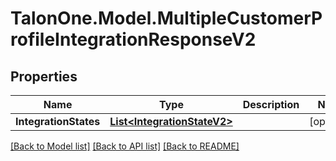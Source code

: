 
# TalonOne.Model.MultipleCustomerProfileIntegrationResponseV2

## Properties

Name | Type | Description | Notes
------------ | ------------- | ------------- | -------------
**IntegrationStates** | [**List&lt;IntegrationStateV2&gt;**](IntegrationStateV2.md) |  | [optional] 

[[Back to Model list]](../README.md#documentation-for-models)
[[Back to API list]](../README.md#documentation-for-api-endpoints)
[[Back to README]](../README.md)

